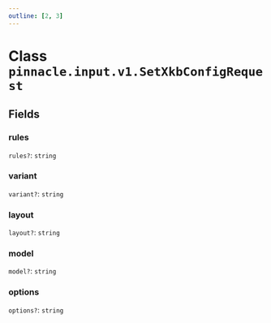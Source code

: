 ```yaml
---
outline: [2, 3]
---
```


# Class `pinnacle.input.v1.SetXkbConfigRequest`




## Fields

### rules <Badge type="danger" text="nullable" />

`rules?`: <code>string</code>



### variant <Badge type="danger" text="nullable" />

`variant?`: <code>string</code>



### layout <Badge type="danger" text="nullable" />

`layout?`: <code>string</code>



### model <Badge type="danger" text="nullable" />

`model?`: <code>string</code>



### options <Badge type="danger" text="nullable" />

`options?`: <code>string</code>




